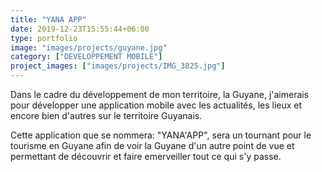 ```yaml
---
title: "YANA APP"
date: 2019-12-23T15:55:44+06:00
type: portfolio
image: "images/projects/guyane.jpg"
category: ["DEVELOPPEMENT MOBILE"]
project_images: ["images/projects/IMG_3825.jpg"]
---
```


Dans le cadre du développement de mon territoire, la Guyane, j'aimerais pour développer une application mobile avec les actualités, les lieux et encore bien d'autres sur le territoire Guyanais.

Cette application que se nommera: "YANA'APP", sera un tournant pour le tourisme en Guyane afin de voir la Guyane d'un autre point de vue et permettant de découvrir et faire emerveiller tout ce qui s'y passe.

